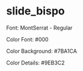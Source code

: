 # slide_bispo

Font: MontSerrat - Regular

Color Font: #000

Color Background: #7BA1CA

Color Details: #9EB3C2
